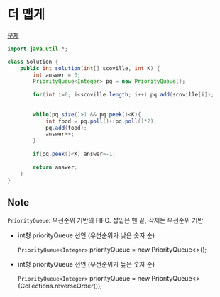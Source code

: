 # 더 맵게

[문제](https://programmers.co.kr/learn/courses/30/lessons/42626)


```java
import java.util.*;

class Solution {
    public int solution(int[] scoville, int K) {
        int answer = 0;
        PriorityQueue<Integer> pq = new PriorityQueue();
        
        for(int i=0; i<scoville.length; i++) pq.add(scoville[i]);
        
        
        while(pq.size()>1 && pq.peek()<K){
            int food = pq.poll()+(pq.poll()*2);
            pq.add(food);
            answer++;
        }
        
        if(pq.peek()<K) answer=-1;
        
        return answer;
    }
}
```

## Note
`PriorityQueue`: 우선순위 기반의 FIFO. 삽입은 맨 끝, 삭제는 우선순위 기반

- int형 priorityQueue 선언 (우선순위가 낮은 숫자 순)

  `PriorityQueue<Integer>` priorityQueue = new PriorityQueue<>();

- int형 priorityQueue 선언 (우선순위가 높은 숫자 순)

  `PriorityQueue<Integer>` priorityQueue = new PriorityQueue<>(Collections.reverseOrder());

